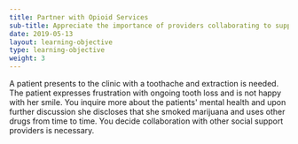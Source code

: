 ```yaml
---
title: Partner with Opioid Services 
sub-title: Appreciate the importance of providers collaborating to support patients with substance abuse
date: 2019-05-13
layout: learning-objective
type: learning-objective
weight: 3
---
```

A patient presents to the clinic with a toothache and extraction is needed. The
patient expresses frustration with ongoing tooth loss and is not happy with her
smile.  You inquire more about the patients' mental health and upon further
discussion she discloses that she smoked marijuana and uses other drugs from
time to time.  You decide collaboration with other social support providers is
necessary.
